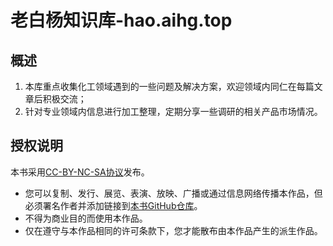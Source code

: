 # 老白杨知识库-hao.aihg.top

## 概述

1. 本库重点收集化工领域遇到的一些问题及解决方案，欢迎领域内同仁在每篇文章后积极交流；
2. 针对专业领域内信息进行加工整理，定期分享一些调研的相关产品市场情况。

## 授权说明

本书采用[CC-BY-NC-SA协议](https://creativecommons.org/licenses/by-nc-sa/4.0/deed.zh-hans)发布。

- 您可以复制、发行、展览、表演、放映、广播或通过信息网络传播本作品，但必须署名作者并添加链接到[本书GitHub仓库](https://github.com/chemtour/chemtour)。
- 不得为商业目的而使用本作品。
- 仅在遵守与本作品相同的许可条款下，您才能散布由本作品产生的派生作品。
